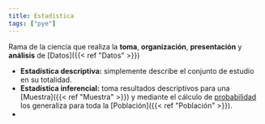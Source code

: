```yaml
---
title: Estadística
tags: ["pye"]
---
```

Rama de la ciencia que realiza la **toma**, **organización**, **presentación** y **análisis** de [Datos]({{< ref "Datos" >}})

- **Estadística descriptiva:** simplemente describe el conjunto de estudio en su totalidad.
- **Estadística inferencial:** toma resultados descriptivos para una [Muestra]({{< ref "Muestra" >}}) y mediante el cálculo de [probabilidad](#) los generaliza para toda la [Población]({{< ref "Población" >}}).
- 